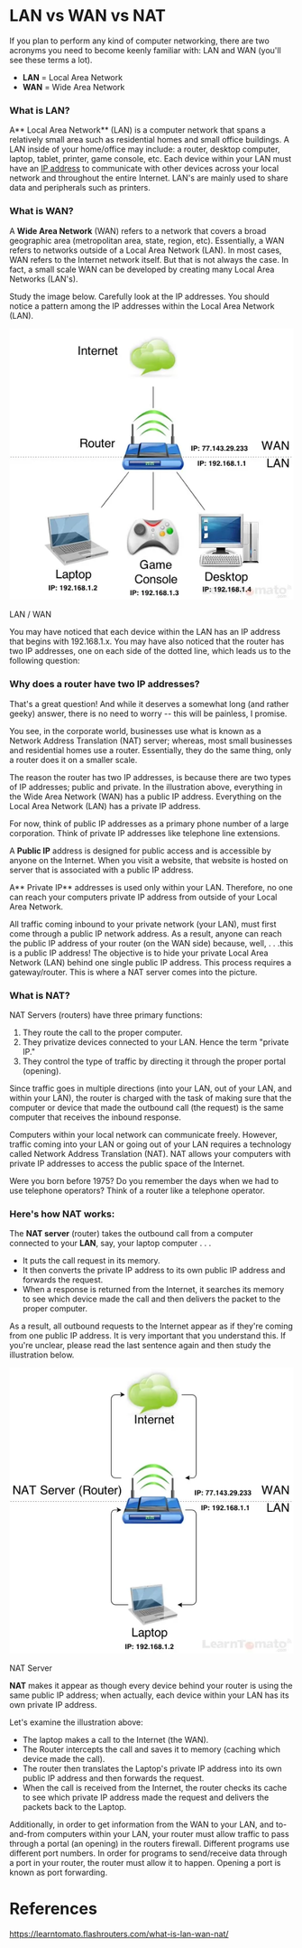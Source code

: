 LAN vs WAN vs NAT
==========================================

If you plan to perform any kind of computer networking, there are two acronyms you need to become keenly familiar with: LAN and WAN (you'll see these terms a lot).

-   **LAN** = Local Area Network
-   **WAN** = Wide Area Network

### What is LAN?

A** Local Area Network** (LAN) is a computer network that spans a relatively small area such as residential homes and small office buildings. A LAN inside of your home/office may include: a router, desktop computer, laptop, tablet, printer, game console, etc. Each device within your LAN must have an [IP address](https://learntomato.flashrouters.com/what-is-an-ip-address-static-ip-vs-dynamic-ip/ "What is an IP Address? Static IP vs. Dynamic IP") to communicate with other devices across your local network and throughout the entire Internet. LAN's are mainly used to share data and peripherals such as printers.

### What is WAN?

A **Wide Area Network** (WAN) refers to a network that covers a broad geographic area (metropolitan area, state, region, etc). Essentially, a WAN refers to networks outside of a Local Area Network (LAN). In most cases, WAN refers to the Internet network itself. But that is not always the case. In fact, a small scale WAN can be developed by creating many Local Area Networks (LAN's).

Study the image below. Carefully look at the IP addresses. You should notice a pattern among the IP addresses within the Local Area Network (LAN).

![LAN is for Local Area Network. WAN is for Wide Area Network.](assets/lan-wan.webp)

LAN / WAN

You may have noticed that each device within the LAN has an IP address that begins with 192.168.1.x. You may have also noticed that the router has two IP addresses, one on each side of the dotted line, which leads us to the following question:

### Why does a router have two IP addresses?

That's a great question! And while it deserves a somewhat long (and rather geeky) answer, there is no need to worry -- this will be painless, I promise.

You see, in the corporate world, businesses use what is known as a Network Address Translation (NAT) server; whereas, most small businesses and residential homes use a router. Essentially, they do the same thing, only a router does it on a smaller scale.

The reason the router has two IP addresses, is because there are two types of IP addresses; public and private. In the illustration above, everything in the Wide Area Network (WAN) has a public IP address. Everything on the Local Area Network (LAN) has a private IP address.

For now, think of public IP addresses as a primary phone number of a large corporation. Think of private IP addresses like telephone line extensions.

A **Public IP** address is designed for public access and is accessible by anyone on the Internet. When you visit a website, that website is hosted on server that is associated with a public IP address.

A** Private IP** addresses is used only within your LAN. Therefore, no one can reach your computers private IP address from outside of your Local Area Network.

All traffic coming inbound to your private network (your LAN), must first come through a public IP network address. As a result, anyone can reach the public IP address of your router (on the WAN side) because, well, . . .this is a public IP address! The objective is to hide your private Local Area Network (LAN) behind one single public IP address. This process requires a gateway/router. This is where a NAT server comes into the picture.

### What is NAT?

NAT Servers (routers) have three primary functions:

1.  They route the call to the proper computer.
2.  They privatize devices connected to your LAN. Hence the term "private IP."
3.  They control the type of traffic by directing it through the proper portal (opening).

Since traffic goes in multiple directions (into your LAN, out of your LAN, and within your LAN), the router is charged with the task of making sure that the computer or device that made the outbound call (the request) is the same computer that receives the inbound response.

Computers within your local network can communicate freely. However, traffic coming into your LAN or going out of your LAN requires a technology called Network Address Translation (NAT). NAT allows your computers with private IP addresses to access the public space of the Internet.

Were you born before 1975? Do you remember the days when we had to use telephone operators? Think of a router like a telephone operator.

### Here's how NAT works:

The **NAT server** (router) takes the outbound call from a computer connected to your **LAN**, say, your laptop computer . . .

-   It puts the call request in its memory.
-   It then converts the private IP address to its own public IP address and forwards the request.
-   When a response is returned from the Internet, it searches its memory to see which device made the call and then delivers the packet to the proper computer.

As a result, all outbound requests to the Internet appear as if they're coming from one public IP address. It is very important that you understand this. If you're unclear, please read the last sentence again and then study the illustration below.

![A Router is a NAT Server used for Network Address Translation](assets/nat-server.webp)

NAT Server

**NAT** makes it appear as though every device behind your router is using the same public IP address; when actually, each device within your LAN has its own private IP address.

Let's examine the illustration above:

-   The laptop makes a call to the Internet (the WAN).
-   The Router intercepts the call and saves it to memory (caching which device made the call).
-   The router then translates the Laptop's private IP address into its own public IP address and then forwards the request.
-   When the call is received from the Internet, the router checks its cache to see which private IP address made the request and delivers the packets back to the Laptop.

Additionally, in order to get information from the WAN to your LAN, and to-and-from computers within your LAN, your router must allow traffic to pass through a portal (an opening) in the routers firewall. Different programs use different port numbers. In order for programs to send/receive data through a port in your router, the router must allow it to happen. Opening a port is known as port forwarding.

# References
https://learntomato.flashrouters.com/what-is-lan-wan-nat/
